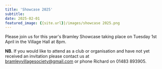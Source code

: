 ```yaml
---
title: 'Showcase 2025'
subtitle: 
date: 2025-02-01
featured_image: {{site.url}}/images/showcase 2025.png
---
```


Please join us for this year's Bramley Showcase taking place on Tuesday 1st April in the Village Hall at 8pm.

**NB.** If you would like to attend as a club or organisation and have not yet received an invitation please contact us at bramleyvillagesociety@gmail.com or phone Richard on 01483 893905.
